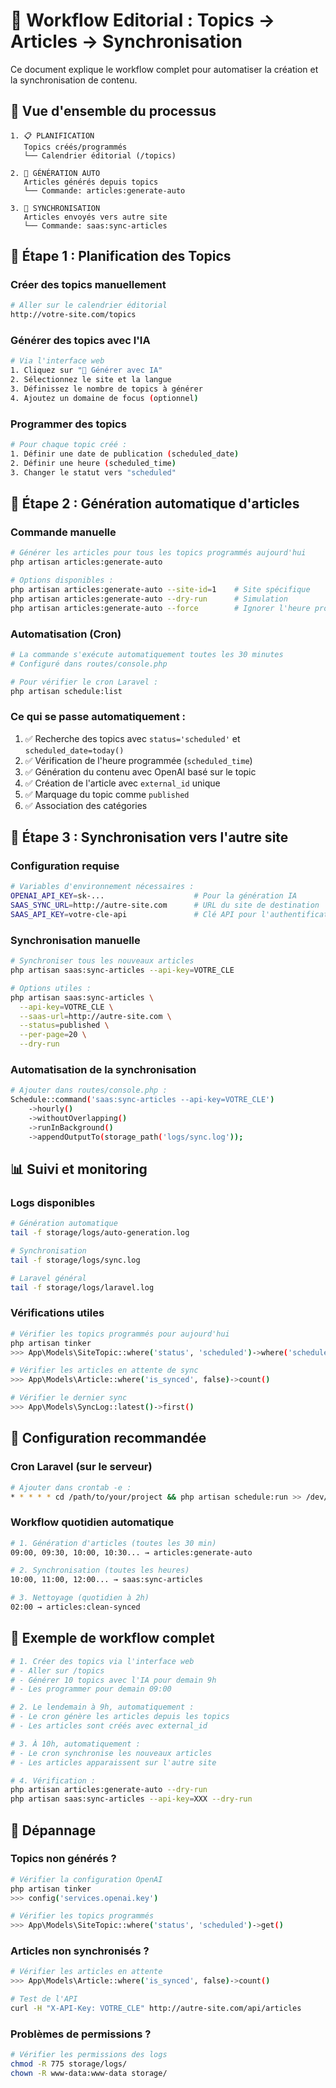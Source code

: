 # 📅 Workflow Editorial : Topics → Articles → Synchronisation

Ce document explique le workflow complet pour automatiser la création et la synchronisation de contenu.

## 🔄 Vue d'ensemble du processus

```
1. 📋 PLANIFICATION
   Topics créés/programmés
   └── Calendrier éditorial (/topics)

2. 🤖 GÉNÉRATION AUTO
   Articles générés depuis topics
   └── Commande: articles:generate-auto

3. 🔄 SYNCHRONISATION
   Articles envoyés vers autre site
   └── Commande: saas:sync-articles
```

## 📝 Étape 1 : Planification des Topics

### Créer des topics manuellement
```bash
# Aller sur le calendrier éditorial
http://votre-site.com/topics
```

### Générer des topics avec l'IA
```bash
# Via l'interface web
1. Cliquez sur "🤖 Générer avec IA"
2. Sélectionnez le site et la langue
3. Définissez le nombre de topics à générer
4. Ajoutez un domaine de focus (optionnel)
```

### Programmer des topics
```bash
# Pour chaque topic créé :
1. Définir une date de publication (scheduled_date)
2. Définir une heure (scheduled_time)
3. Changer le statut vers "scheduled"
```

## 🤖 Étape 2 : Génération automatique d'articles

### Commande manuelle
```bash
# Générer les articles pour tous les topics programmés aujourd'hui
php artisan articles:generate-auto

# Options disponibles :
php artisan articles:generate-auto --site-id=1    # Site spécifique
php artisan articles:generate-auto --dry-run      # Simulation
php artisan articles:generate-auto --force        # Ignorer l'heure programmée
```

### Automatisation (Cron)
```bash
# La commande s'exécute automatiquement toutes les 30 minutes
# Configuré dans routes/console.php

# Pour vérifier le cron Laravel :
php artisan schedule:list
```

### Ce qui se passe automatiquement :
1. ✅ Recherche des topics avec `status='scheduled'` et `scheduled_date=today()`
2. ✅ Vérification de l'heure programmée (`scheduled_time`)
3. ✅ Génération du contenu avec OpenAI basé sur le topic
4. ✅ Création de l'article avec `external_id` unique
5. ✅ Marquage du topic comme `published`
6. ✅ Association des catégories

## 🔄 Étape 3 : Synchronisation vers l'autre site

### Configuration requise
```bash
# Variables d'environnement nécessaires :
OPENAI_API_KEY=sk-...                    # Pour la génération IA
SAAS_SYNC_URL=http://autre-site.com      # URL du site de destination  
SAAS_API_KEY=votre-cle-api               # Clé API pour l'authentification
```

### Synchronisation manuelle
```bash
# Synchroniser tous les nouveaux articles
php artisan saas:sync-articles --api-key=VOTRE_CLE

# Options utiles :
php artisan saas:sync-articles \
  --api-key=VOTRE_CLE \
  --saas-url=http://autre-site.com \
  --status=published \
  --per-page=20 \
  --dry-run
```

### Automatisation de la synchronisation
```bash
# Ajouter dans routes/console.php :
Schedule::command('saas:sync-articles --api-key=VOTRE_CLE')
    ->hourly()
    ->withoutOverlapping()
    ->runInBackground()
    ->appendOutputTo(storage_path('logs/sync.log'));
```

## 📊 Suivi et monitoring

### Logs disponibles
```bash
# Génération automatique
tail -f storage/logs/auto-generation.log

# Synchronisation
tail -f storage/logs/sync.log

# Laravel général
tail -f storage/logs/laravel.log
```

### Vérifications utiles
```bash
# Vérifier les topics programmés pour aujourd'hui
php artisan tinker
>>> App\Models\SiteTopic::where('status', 'scheduled')->where('scheduled_date', today())->count()

# Vérifier les articles en attente de sync
>>> App\Models\Article::where('is_synced', false)->count()

# Vérifier le dernier sync
>>> App\Models\SyncLog::latest()->first()
```

## 🔧 Configuration recommandée

### Cron Laravel (sur le serveur)
```bash
# Ajouter dans crontab -e :
* * * * * cd /path/to/your/project && php artisan schedule:run >> /dev/null 2>&1
```

### Workflow quotidien automatique
```bash
# 1. Génération d'articles (toutes les 30 min)
09:00, 09:30, 10:00, 10:30... → articles:generate-auto

# 2. Synchronisation (toutes les heures)
10:00, 11:00, 12:00... → saas:sync-articles

# 3. Nettoyage (quotidien à 2h)
02:00 → articles:clean-synced
```

## 🎯 Exemple de workflow complet

```bash
# 1. Créer des topics via l'interface web
# - Aller sur /topics
# - Générer 10 topics avec l'IA pour demain 9h
# - Les programmer pour demain 09:00

# 2. Le lendemain à 9h, automatiquement :
# - Le cron génère les articles depuis les topics
# - Les articles sont créés avec external_id

# 3. À 10h, automatiquement :
# - Le cron synchronise les nouveaux articles
# - Les articles apparaissent sur l'autre site

# 4. Vérification :
php artisan articles:generate-auto --dry-run
php artisan saas:sync-articles --api-key=XXX --dry-run
```

## 🚨 Dépannage

### Topics non générés ?
```bash
# Vérifier la configuration OpenAI
php artisan tinker
>>> config('services.openai.key')

# Vérifier les topics programmés
>>> App\Models\SiteTopic::where('status', 'scheduled')->get()
```

### Articles non synchronisés ?
```bash
# Vérifier les articles en attente
>>> App\Models\Article::where('is_synced', false)->count()

# Test de l'API
curl -H "X-API-Key: VOTRE_CLE" http://autre-site.com/api/articles
```

### Problèmes de permissions ?
```bash
# Vérifier les permissions des logs
chmod -R 775 storage/logs/
chown -R www-data:www-data storage/
``` 